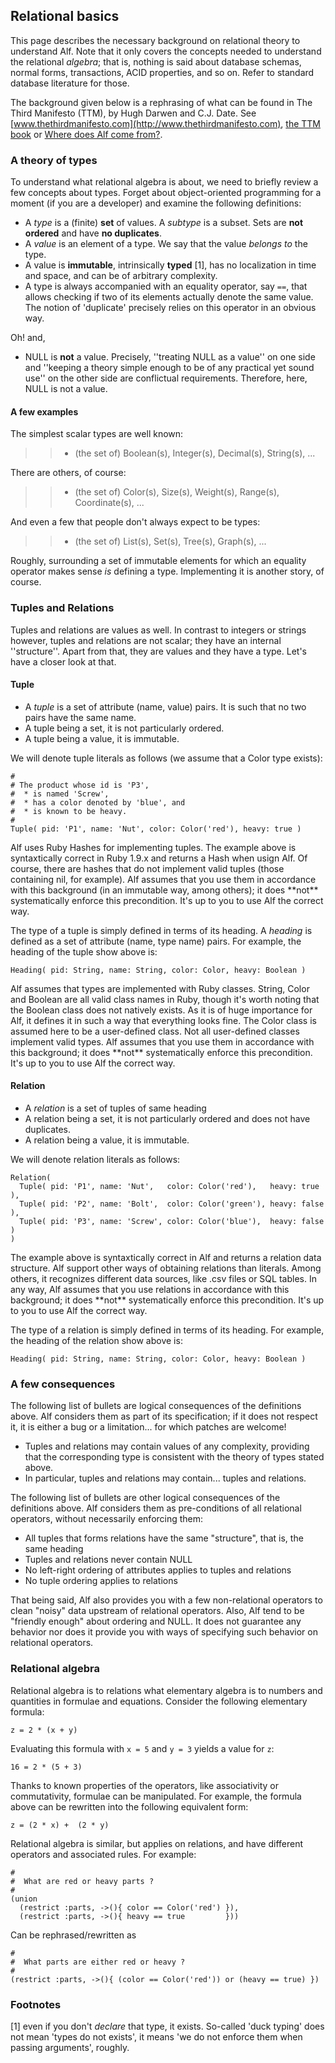 ## Relational basics

This page describes the necessary background on relational theory to understand Alf. Note that it only covers the concepts needed to understand the relational *algebra*; that is, nothing is said about database schemas, normal forms, transactions, ACID properties, and so on. Refer to standard database literature for those.

The background given below is a rephrasing of what can be found in The Third Manifesto (TTM), by Hugh Darwen and C.J. Date. See [www.thethirdmanifesto.com](http://www.thethirdmanifesto.com), [the TTM book](http://www.amazon.com/Databases-Types-Relational-Model-3rd/dp/0321399420) or [Where does Alf come from?](/overview/where-alf-does-come-from.html).

### A theory of types

To understand what relational algebra is about, we need to briefly review a few concepts about types. Forget about object-oriented programming for a moment (if you are a developer) and examine the following definitions:

* A *type* is a (finite) **set** of values. A *subtype* is a subset. Sets are **not ordered** and have **no duplicates**.
* A *value* is an element of a type. We say that the value *belongs to* the type.
* A value is **immutable**, intrinsically **typed** [1], has no localization in time and space, and can be of arbitrary complexity.
* A type is always accompanied with an equality operator, say `==`, that allows checking if two of its elements actually denote the same value. The notion of 'duplicate' precisely relies on this operator in an obvious way.

Oh! and,

* NULL is **not** a value. Precisely, ''treating NULL as a value'' on one side and ''keeping a theory simple enough to be of any practical yet sound use'' on the other side are conflictual requirements. Therefore, here, NULL is not a value. 

#### A few examples

The simplest scalar types are well known: 

>> * (the set of) Boolean(s), Integer(s), Decimal(s), String(s), ...

There are others, of course: 

>> * (the set of) Color(s), Size(s), Weight(s), Range(s), Coordinate(s), ... 

And even a few that people don't always expect to be types: 

>> * (the set of) List(s), Set(s), Tree(s), Graph(s), ...

Roughly, surrounding a set of immutable elements for which an equality operator makes sense *is* defining a type. Implementing it is another story, of course. 

### Tuples and Relations

Tuples and relations are values as well. In contrast to integers or strings however, tuples and relations are not scalar; they have an internal ''structure''. Apart from that, they are values and they have a type. Let's have a closer look at that.

#### Tuple

* A *tuple* is a set of attribute (name, value) pairs. It is such that no two pairs have the same name.
* A tuple being a set, it is not particularly ordered.
* A tuple being a value, it is immutable.

We will denote tuple literals as follows (we assume that a Color type exists):

<pre class="theory"><code class="ruby">#
# The product whose id is 'P3',
#  * is named 'Screw', 
#  * has a color denoted by 'blue', and 
#  * is known to be heavy.
#
Tuple( pid: 'P1', name: 'Nut', color: Color('red'), heavy: true )
</code></pre>

<p class="note">Alf uses Ruby Hashes for implementing tuples. The example above is syntaxtically correct in Ruby 1.9.x and returns a Hash when usign Alf. Of course, there are hashes that do not implement valid tuples (those containing nil, for example). Alf assumes that you use them in accordance with this background (in an immutable way, among others); it does **not** systematically enforce this precondition. It's up to you to use Alf the correct way.<p>

The type of a tuple is simply defined in terms of its heading. A *heading* is defined as a set of attribute (name, type name) pairs. For example, the heading of the tuple show above is:

<pre class="theory"><code class="ruby">Heading( pid: String, name: String, color: Color, heavy: Boolean )</code></pre>

<p class="note">Alf assumes that types are implemented with Ruby classes. String, Color and Boolean are all valid class names in Ruby, though it's worth noting that the Boolean class does not natively exists. As it is of huge importance for Alf, it defines it in such a way that everything looks fine. The Color class is assumed here to be a user-defined class. Not all user-defined classes implement valid types. Alf assumes that you use them in accordance with this background; it does **not** systematically enforce this precondition. It's up to you to use Alf the correct way.<p>

#### Relation

* A *relation* is a set of tuples of same heading
* A relation being a set, it is not particularly ordered and does not have duplicates.
* A relation being a value, it is immutable.

We will denote relation literals as follows:

<pre class="theory"><code class="ruby">Relation(
  Tuple( pid: 'P1', name: 'Nut',   color: Color('red'),   heavy: true  ),
  Tuple( pid: 'P2', name: 'Bolt',  color: Color('green'), heavy: false ),
  Tuple( pid: 'P3', name: 'Screw', color: Color('blue'),  heavy: false )
)</code></pre>

<p class="note">The example above is syntaxtically correct in Alf and returns a relation data structure. Alf support other ways of obtaining relations than literals. Among others, it recognizes different data sources, like .csv files or SQL tables. In any way, Alf assumes that you use relations in accordance with this background; it does **not** systematically enforce this precondition. It's up to you to use Alf the correct way.<p>

The type of a relation is simply defined in terms of its heading. For example, the heading of the relation show above is:

<pre class="theory"><code class="ruby">Heading( pid: String, name: String, color: Color, heavy: Boolean )</code></pre>

### A few consequences

The following list of bullets are logical consequences of the definitions above. Alf considers them as part of its specification; if it does not respect it, it is either a bug or a limitation... for which patches are welcome!

* Tuples and relations may contain values of any complexity, providing that the corresponding type is consistent with the theory of types stated above.
* In particular, tuples and relations may contain... tuples and relations.

The following list of bullets are other logical consequences of the definitions above. Alf considers them as pre-conditions of all relational operators, without necessarily enforcing them:

* All tuples that forms relations have the same "structure", that is, the same heading
* Tuples and relations never contain NULL
* No left-right ordering of attributes applies to tuples and relations
* No tuple ordering applies to relations

That being said, Alf also provides you with a few non-relational operators to clean "noisy" data upstream of relational operators. Also, Alf tend to be "friendly enough" about ordering and NULL. It does not guarantee any behavior nor does it provide you with ways of specifying such behavior on relational operators. 

### Relational algebra

Relational algebra is to relations what elementary algebra is to numbers and quantities in formulae and equations. Consider the following elementary formula:

<pre class="theory"><code class="ruby">z = 2 * (x + y)</code></pre>

Evaluating this formula with `x = 5` and `y = 3` yields a value for `z`:

<pre class="theory"><code class="ruby">16 = 2 * (5 + 3)</code></pre>

Thanks to known properties of the operators, like associativity or commutativity, formulae can be manipulated. For example, the formula above can be rewritten into the following equivalent form:

<pre class="theory"><code class="ruby">z = (2 * x) +  (2 * y) </code></pre>

Relational algebra is similar, but applies on relations, and have different operators and associated rules. For example:

<pre class="theory"><code class="ruby">#
#  What are red or heavy parts ?
#
(union 
  (restrict :parts, ->(){ color == Color('red') }),
  (restrict :parts, ->(){ heavy == true         }))
</code></pre>

Can be rephrased/rewritten as

<pre class="theory"><code class="ruby">#
#  What parts are either red or heavy ?
#
(restrict :parts, ->(){ (color == Color('red')) or (heavy == true) })
</code></pre>

### Footnotes

[1] even if you don't *declare* that type, it exists. So-called 'duck typing' does not mean 'types do not exists', it means 'we do not enforce them when passing arguments', roughly. 

